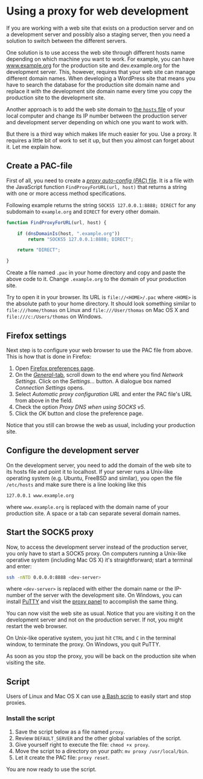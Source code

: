 # Using a proxy for web development

If you are working with a web site that exists on a production server and on a development server and possibly also a staging server, then you need a solution to switch between the different servers.

One solution is to use access the web site through different hosts name depending on which machine you want to work. For example, you can have www.example.org for the production site and dev.example.org for the development server. This, however, requires that your web site can manage different domain names. When developing a WordPress site that means you have to search the database for the production site domain name and replace it with the development site domain name every time you copy the production site to the development site.

Another approach is to add the web site domain to [the `hosts` file](https://en.wikipedia.org/wiki/Hosts_(file)#Location_in_the_file_system) of your local computer and change its IP number between the production server and development server depending on which one you want to work with.

But there is a third way which makes life much easier for you. Use a proxy. It requires a little bit of work to set it up, but then you almost can forget about it. Let me explain how.

## Create a PAC-file

First of all, you need to create a [*proxy auto-config* (*PAC*) file](https://developer.mozilla.org/en-US/docs/Web/HTTP/Proxy_servers_and_tunneling/Proxy_Auto-Configuration_(PAC)_file). It is a file with the JavaScript function `FindProxyForURL(url, host)` that returns a string with one or more access method specifications.

Following example returns the string `SOCKS5 127.0.0.1:8888; DIRECT` for any subdomain to `example.org` and `DIRECT` for every other domain.

```javascript
function FindProxyForURL(url, host) {

    if (dnsDomainIs(host, ".example.org"))
        return "SOCKS5 127.0.0.1:8888; DIRECT";

    return "DIRECT";

}
```

Create a file named `.pac` in your home directory and copy and paste the above code to it. Change `.example.org` to the domain of your production site.

Try to open it in your browser. Its URL is `file://<HOME>/.pac` where `<HOME>` is the absolute path to your home directory. It should look something similar to `file:///home/thomas` on Linux and `file:///User/thomas` on Mac OS X and `file:///c:/Users/thomas` on Windows.

## Firefox settings

Next step is to configure your web browser to use the PAC file from above. This is how that is done in Firefox:

1.  Open [Firefox preferences page](about:preferences).
1.  On the [*General*-tab](about:preferences#general), scroll down to the end where you find *Network Settings*. Click on the *Settings…* button. A dialogue box named *Connection Settings* opens.
1.  Select *Automatic proxy configuration URL* and enter the PAC file's URL from above in the field.
1.  Check the option *Proxy DNS when using SOCKS v5*.
1.  Click the *OK* button and close the preference page.

Notice that you still can browse the web as usual, including your production site.

## Configure the development server

On the development server, you need to add the domain of the web site to its hosts file and point it to localhost. If your server runs a Unix-like operating system (e.g. Ubuntu, FreeBSD and similar), you open the file `/etc/hosts` and make sure there is a line looking like this

    127.0.0.1 www.example.org

where `www.example.org` is replaced with the domain name of your production site. A space or a tab can separate several domain names.

## Start the SOCK5 proxy

Now, to access the development server instead of the production server, you only have to start a SOCK5 proxy. On computers running a Unix-like operative system (including Mac OS X) it's straightforward; start a terminal and enter:

```bash
ssh -nNTD 0.0.0.0:8888 <dev-server>
```

where `<dev-server>` is replaced with either the domain name or the IP-number of the server with the development site. On Windows, you can install [PuTTY](https://www.chiark.greenend.org.uk/~sgtatham/putty/) and visit the [proxy panel](https://the.earth.li/~sgtatham/putty/0.73/htmldoc/Chapter4.html#config-proxy) to accomplish the same thing.

You can now visit the web site as usual. Notice that you are visiting it on the development server and not on the production server. If not, you might restart the web browser.

On Unix-like operative system, you just hit `CTRL` and `C` in the terminal window, to terminate the proxy. On Windows, you quit PuTTY.

As soon as you stop the proxy, you will be back on the production site when visiting the site.

## Script

Users of Linux and Mac OS X can use [a Bash scrip](https://github.com/Kntnt/proxy/blob/master/proxy) to easily start and stop proxies.

### Install the script

1. Save the script below as a file named `proxy`.
2. Review `DEFAULT_SERVER` and the other global variables of the script.
3. Give yourself right to execute the file: `chmod +x proxy`.
4. Move the script to a directory on your path: `mv proxy /usr/local/bin`.
5. Let it create the PAC file: `proxy reset`.

You are now ready to use the script.
